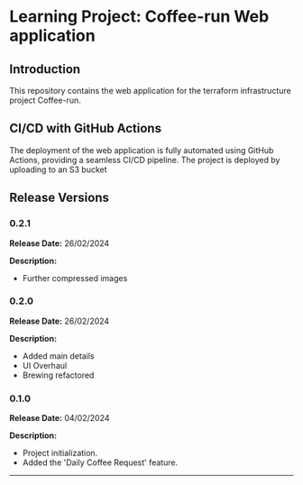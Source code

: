 # Learning Project: Coffee-run Web application

## Introduction
This repository contains the web application for the terraform infrastructure project Coffee-run.

## CI/CD with GitHub Actions
The deployment of the web application is fully automated using GitHub Actions, providing a seamless CI/CD pipeline. The project is deployed by uploading to an S3 bucket 

## Release Versions

### 0.2.1
**Release Date:** 26/02/2024

**Description:**
- Further compressed images


### 0.2.0
**Release Date:** 26/02/2024

**Description:**
- Added main details
- UI Overhaul
- Brewing refactored


### 0.1.0
**Release Date:** 04/02/2024

**Description:**
- Project initialization.
- Added the 'Daily Coffee Request' feature.

---